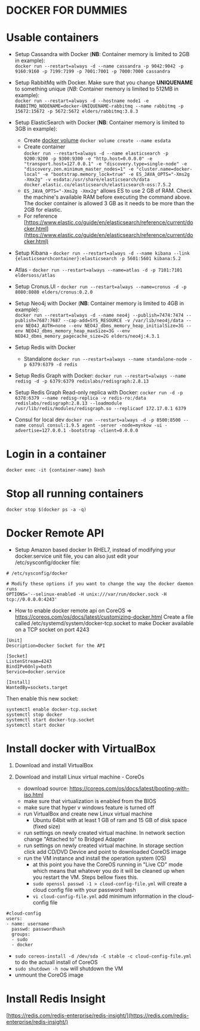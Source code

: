 # DOCKER FOR DUMMIES

# Usable containers

- Setup Cassandra with Docker (**NB**: Container memory is limited to 2GB in example):  
`docker run --restart=always -d --name cassandra -p 9042:9042 -p 9160:9160 -p 7199:7199 -p 7001:7001 -p 7000:7000 cassandra`

- Setup RabbitMq with Docker. Make sure that you change **UNIQUENAME** to something unique  (*NB*: Container memory is limited to 512MB in example):  
`docker run --restart=always -d --hostname node1 -e RABBITMQ_NODENAME=docker-UNIQUENAME-rabbitmq --name rabbitmq -p 15672:15672 -p 5672:5672 elders/rabbitmq:3.8.3`

- Setup ElasticSearch with Docker (**NB**: Container memory is limited to 3GB in example):  
	- Create [docker volume](https://docs.docker.com/engine/reference/commandline/volume_create/)  `docker volume create --name esdata`
	- Create container  
  `docker run --restart=always -d --name elasticsearch -p 9200:9200 -p 9300:9300 -e "http.host=0.0.0.0" -e "transport.host=127.0.0.1" -e "discovery.type=single-node" -e "discovery.zen.minimum_master_nodes=1" -e "cluster.name=docker-local" -e "bootstrap.memory_lock=true" -e ES_JAVA_OPTS="-Xms2g -Xmx2g" -v esdata:/usr/share/elasticsearch/data docker.elastic.co/elasticsearch/elasticsearch-oss:7.5.2`
  - `ES_JAVA_OPTS="-Xms2g -Xmx2g"` allows ES to use 2 GB of RAM. Check the machine's available RAM before executing the command above. The docker container is allowed 3 GB as it needs to be more than the 2GB for elastic.
  - For reference [https://www.elastic.co/guide/en/elasticsearch/reference/current/docker.html](https://www.elastic.co/guide/en/elasticsearch/reference/current/docker.html)
	
- Setup Kibana - `docker run --restart=always -d --name kibana --link {elasticsearchcontainer}:elasticsearch -p 5601:5601 kibana:5.2`


- Atlas - `docker run --restart=always --name=atlas -d -p 7101:7101 eldersoss/atlas`

- Setup Cronus.UI - `docker run --restart=always --name=cronus -d -p 8080:8080 elders/cronus:0.2.0`

- Setup Neo4j with Docker (**NB**: Container memory is limited to 4GB in example):  
`docker run --restart=always -d --name neo4j --publish=7474:7474 --publish=7687:7687 --cap-add=SYS_RESOURCE -v /var/lib/neo4j/data --env NEO4J_AUTH=none --env NEO4J_dbms_memory_heap_initialSize=3G --env NEO4J_dbms_memory_heap_maxSize=3G --env NEO4J_dbms_memory_pagecache_size=2G elders/neo4j:4.3.1`

- Setup Redis with Docker
  - Standalone
  `docker run --restart=always --name standalone-node -p 6379:6379 -d redis`
  
- Setup Redis Graph with Docker:
`docker run --restart=always --name redisg -d -p 6379:6379 redislabs/redisgraph:2.8.13`

- Setup Redis Graph Read-only replica with Docker:
`cocker run -d -p 6378:6379 --name redisg-replica -v redis-ro:/data redislabs/redisgraph:2.8.13 --loadmodule /usr/lib/redis/modules/redisgraph.so --replicaof 172.17.0.1 6379`

- Consul for local dev
`docker run --restart=always -d -p 8500:8500 --name consul consul:1.9.5 agent -server -node=mynkow -ui -advertise=127.0.0.1 -bootstrap -client=0.0.0.0`

# Login in a container

`docker exec -it {container-name} bash`

# Stop all running containers

`docker stop $(docker ps -a -q)`

# Docker Remote API

- Setup Amazon based docker
In RHEL7, instead of modifying your docker.service unit file, you can also just edit your /etc/sysconfig/docker file:

```
# /etc/sysconfig/docker

# Modify these options if you want to change the way the docker daemon runs
OPTIONS='--selinux-enabled -H unix:///var/run/docker.sock -H tcp://0.0.0.0:4243'
```

- How to enable docker remote api on CoreOS => https://coreos.com/os/docs/latest/customizing-docker.html
Create a file called /etc/systemd/system/docker-tcp.socket to make Docker available on a TCP socket on port 4243

```
[Unit]
Description=Docker Socket for the API

[Socket]
ListenStream=4243
BindIPv6Only=both
Service=docker.service

[Install]
WantedBy=sockets.target
```

Then enable this new socket:

```
systemctl enable docker-tcp.socket
systemctl stop docker
systemctl start docker-tcp.socket
systemctl start docker
```

# Install docker with VirtualBox

1. Download and install VirtualBox
	
2. Download and install Linux virtual machine - CoreOs
    - download source: https://coreos.com/os/docs/latest/booting-with-iso.html
    - make sure that virtualization is enabled from the BIOS
    - make sure that hyper v windows feature is turned off
    - run VirtualBox and create new Linux virtual machine
        + Ubuntu 64bit with at least 1 GB of ram and 15 GB of disk space (fixed size)
    - run settings on newly created virtual machine. In network section change "Attached to" to Bridged Adapter
    - run settings on newly created virtual machine. In storage section click add CD/DVD Device and point to downloaded CoreOS image
    - run the VM instance and install the operation system (OS)
        + at this point you have the CoreOS running in "Live CD" mode which means that whatever you do it will be cleaned up when you restart the VM. Steps bellow fixes this.
        + `sudo openssl passwd -1 > cloud-config-file.yml` will create a cloud config file with your password hash
        + `vi cloud-config-file.yml` add minimum information in the cloud-config file
```
#cloud-config
users:
- name: username
  passwd: passwordhash
  groups:
  - sudo
  - docker
```
- `sudo coreos-install -d /dev/sda -C stable -c cloud-config-file.yml` to do the actuall install of CoreOS
- `sudo shutdown -h now` will shutdown the VM
- unmount the CoreOS image

# Install Redis Insight

[https://redis.com/redis-enterprise/redis-insight/](https://redis.com/redis-enterprise/redis-insight/)
